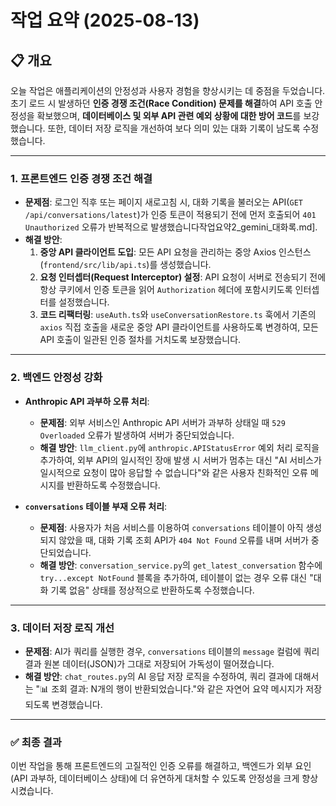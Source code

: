 # 작업 요약 (2025-08-13)

## 📋 개요

오늘 작업은 애플리케이션의 안정성과 사용자 경험을 향상시키는 데 중점을 두었습니다. 초기 로드 시 발생하던 **인증 경쟁 조건(Race Condition) 문제를 해결**하여 API 호출 안정성을 확보했으며, **데이터베이스 및 외부 API 관련 예외 상황에 대한 방어 코드**를 보강했습니다. 또한, 데이터 저장 로직을 개선하여 보다 의미 있는 대화 기록이 남도록 수정했습니다.

---

### 1. 프론트엔드 인증 경쟁 조건 해결

-   **문제점**: 로그인 직후 또는 페이지 새로고침 시, 대화 기록을 불러오는 API(`GET /api/conversations/latest`)가 인증 토큰이 적용되기 전에 먼저 호출되어 `401 Unauthorized` 오류가 반복적으로 발생했습니다작업요약2_gemini_대화록.md].
-   **해결 방안**:
    1.  **중앙 API 클라이언트 도입**: 모든 API 요청을 관리하는 중앙 Axios 인스턴스(`frontend/src/lib/api.ts`)를 생성했습니다.
    2.  **요청 인터셉터(Request Interceptor) 설정**: API 요청이 서버로 전송되기 전에 항상 쿠키에서 인증 토큰을 읽어 `Authorization` 헤더에 포함시키도록 인터셉터를 설정했습니다.
    3.  **코드 리팩터링**: `useAuth.ts`와 `useConversationRestore.ts` 훅에서 기존의 `axios` 직접 호출을 새로운 중앙 API 클라이언트를 사용하도록 변경하여, 모든 API 호출이 일관된 인증 절차를 거치도록 보장했습니다.

---

### 2. 백엔드 안정성 강화

-   **Anthropic API 과부하 오류 처리**:
    -   **문제점**: 외부 서비스인 Anthropic API 서버가 과부하 상태일 때 `529 Overloaded` 오류가 발생하여 서버가 중단되었습니다.
    -   **해결 방안**: `llm_client.py`에 `anthropic.APIStatusError` 예외 처리 로직을 추가하여, 외부 API의 일시적인 장애 발생 시 서버가 멈추는 대신 "AI 서비스가 일시적으로 요청이 많아 응답할 수 없습니다"와 같은 사용자 친화적인 오류 메시지를 반환하도록 수정했습니다.

-   **`conversations` 테이블 부재 오류 처리**:
    -   **문제점**: 사용자가 처음 서비스를 이용하여 `conversations` 테이블이 아직 생성되지 않았을 때, 대화 기록 조회 API가 `404 Not Found` 오류를 내며 서버가 중단되었습니다.
    -   **해결 방안**: `conversation_service.py`의 `get_latest_conversation` 함수에 `try...except NotFound` 블록을 추가하여, 테이블이 없는 경우 오류 대신 "대화 기록 없음" 상태를 정상적으로 반환하도록 수정했습니다.

---

### 3. 데이터 저장 로직 개선

-   **문제점**: AI가 쿼리를 실행한 경우, `conversations` 테이블의 `message` 컬럼에 쿼리 결과 원본 데이터(JSON)가 그대로 저장되어 가독성이 떨어졌습니다.
-   **해결 방안**: `chat_routes.py`의 AI 응답 저장 로직을 수정하여, 쿼리 결과에 대해서는 "📊 조회 결과: N개의 행이 반환되었습니다."와 같은 자연어 요약 메시지가 저장되도록 변경했습니다.

---

### ✅ 최종 결과

이번 작업을 통해 프론트엔드의 고질적인 인증 오류를 해결하고, 백엔드가 외부 요인(API 과부하, 데이터베이스 상태)에 더 유연하게 대처할 수 있도록 안정성을 크게 향상시켰습니다.